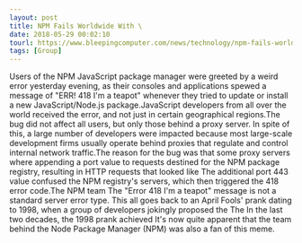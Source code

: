 ```yaml
---
layout: post
title: NPM Fails Worldwide With \
date: 2018-05-29 00:02:10
tourl: https://www.bleepingcomputer.com/news/technology/npm-fails-worldwide-with-err-418-im-a-teapot-error/
tags: [Group]
---
```

Users of the NPM JavaScript package manager were greeted by a weird error yesterday evening, as their consoles and applications spewed a message of "ERR! 418 I'm a teapot" whenever they tried to update or install a new JavaScript/Node.js package.JavaScript developers from all over the world received the error, and not just in certain geographical regions.The bug did not affect all users, but only those behind a proxy server. In spite of this, a large number of developers were impacted because most large-scale development firms usually operate behind proxies that regulate and control internal network traffic.The reason for the bug was that some proxy servers where appending a port value to requests destined for the NPM package registry, resulting in HTTP requests that looked like The additional port 443 value confused the NPM registry's servers, which then triggered the 418 error code.The NPM team The "Error 418 I'm a teapot" message is not a standard server error type. This all goes back to an April Fools' prank dating to 1998, when a group of developers jokingly proposed the The In the last two decades, the 1998 prank achieved It's now quite apparent that the team behind the Node Package Manager (NPM) was also a fan of this meme.